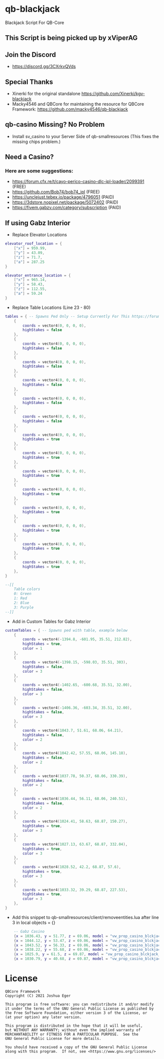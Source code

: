 # qb-blackjack
Blackjack Script For QB-Core

## This Script is being picked up by xViperAG

## Join the Discord

* https://discord.gg/3CXrkvQVds

## Special Thanks

* Xinerki for the original standalone https://github.com/Xinerki/kgv-blackjack
* Macky4546 and QBCore for maintaining the resource for QBCore Framework: https://github.com/macky4546/qb-blackjack

## qb-casino Missing? No Problem

* Install sv_casino to your Server Side of qb-smallresources (This fixes the missing chips problem.)

## Need a Casino?

### Here are some suggestions:

* https://forum.cfx.re/t/cayo-perico-casino-dlc-ipl-loader/2099391 (FREE)
* https://github.com/Bob74/bob74_ipl (FREE)
* https://unclejust.tebex.io/package/4796051 (PAID)
* https://3dstore.nopixel.net/package/5072402 (PAID)
* https://fivem.gabzv.com/category/subscription (PAID)

## If using Gabz Interior

* Replace Elevator Locations

```lua
elevator_roof_location = {
	["x"] = 959.99,
	["y"] = 43.09,
	["z"] = 71.7,
	["a"] = 287.25
}

elevator_entrance_location = {
	["x"] = 965.14,
	["y"] = 58.43,
	["z"] = 112.55,
	["a"] = 59.24
}
```

* Replace Table Locations (Line 23 - 80)

```lua
tables = { -- Spawns Ped Only -- Setup Currently For This https://forum.cfx.re/t/cayo-perico-casino-dlc-ipl-loader/2099391
	{
		coords = vector4(0, 0, 0, 0),
		highStakes = false
	},
	{
		coords = vector4(0, 0, 0, 0),
		highStakes = false
	},
	{
		coords = vector4(0, 0, 0, 0),
		highStakes = false
	},
	{
		coords = vector4(0, 0, 0, 0),
		highStakes = false
	},
	{
		coords = vector4(0, 0, 0, 0),
		highStakes = false
	},
	{
		coords = vector4(0, 0, 0, 0),
		highStakes = false
	},
	{
		coords = vector4(0, 0, 0, 0),
		highStakes = true
	},
	{
		coords = vector4(0, 0, 0, 0),
		highStakes = true
	},
	{
		coords = vector4(0, 0, 0, 0),
		highStakes = true
	},
	{
		coords = vector4(0, 0, 0, 0),
		highStakes = true
	},
	{
		coords = vector4(0, 0, 0, 0),
		highStakes = true
	},
	{
		coords = vector4(0, 0, 0, 0),
		highStakes = true
	},
	{
		coords = vector4(0, 0, 0, 0),
		highStakes = true
	},
	{
		coords = vector4(0, 0, 0, 0),
		highStakes = true
	},
}

--[[
	Table colors
	0: Green
	1: Red
	2: Blue
	3: Purple
--]]
```

* Add in Custom Tables for Gabz Interior

```lua
customTables = { -- Spawns ped with table, example below
	{
		coords = vector4(-1394.8, -601.95, 35.51, 212.82),
		highStakes = true,
		color = 1
	},
	{
		coords = vector4(-1398.15, -598.03, 35.51, 303),
		highStakes = false,
		color = 3
	},
	{
		coords = vector4(-1402.65, -600.68, 35.51, 32.00),
		highStakes = false,
		color = 3
	},
	{
		coords = vector4(-1406.36, -603.34, 35.51, 32.00),
		highStakes = false,
		color = 3
	},
	{
		coords = vector4(1043.7, 51.61, 68.06, 64.21),
		highStakes = false,
		color = 2
	},
	{
		coords = vector4(1042.42, 57.55, 68.06, 145.18),
		highStakes = false,
		color = 2
	},
	{
		coords = vector4(1037.78, 50.37, 68.06, 330.39),
		highStakes = false,
		color = 2
	},
	{
		coords = vector4(1036.44, 56.11, 68.06, 240.51),
		highStakes = false,
		color = 2
	},
	{
		coords = vector4(1024.41, 58.63, 68.87, 150.27),
		highStakes = true,
		color = 3
	},
	{
		coords = vector4(1027.13, 63.67, 68.87, 332.04),
		highStakes = true,
		color = 3
	},
	{
		coords = vector4(1028.52, 42.2, 68.87, 57.6),
		highStakes = true,
		color = 3
	},
	{
		coords = vector4(1033.32, 39.29, 68.87, 227.53),
		highStakes = true,
		color = 3
	},
}
```

* Add this snippet to qb-smallresources/client/removeentities.lua after line 3 in local objects = {}

```lua
    -- Gabz Casino
    {x = 1036.43, y = 51.77, z = 69.06, model = "vw_prop_casino_blckjack_01"},
    {x = 1044.12, y = 53.47, z = 69.06, model = "vw_prop_casino_blckjack_01"}, 
    {x = 1043.52, y = 56.33, z = 69.06, model = "vw_prop_casino_blckjack_01"}, 
    {x = 1038.22, y = 55.68, z = 69.06, model = "vw_prop_casino_blckjack_01"},
    {x = 1025.9, y = 61.5, z = 69.87, model = "vw_prop_casino_blckjack_01b"},
    {x = 1030.79, y = 40.68, z = 69.87, model = "vw_prop_casino_blckjack_01b"},
```

# License

    QBCore Framework
    Copyright (C) 2021 Joshua Eger

    This program is free software: you can redistribute it and/or modify
    it under the terms of the GNU General Public License as published by
    the Free Software Foundation, either version 3 of the License, or
    (at your option) any later version.

    This program is distributed in the hope that it will be useful,
    but WITHOUT ANY WARRANTY; without even the implied warranty of
    MERCHANTABILITY or FITNESS FOR A PARTICULAR PURPOSE.  See the
    GNU General Public License for more details.

    You should have received a copy of the GNU General Public License
    along with this program.  If not, see <https://www.gnu.org/licenses/>
